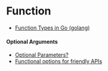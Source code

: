 # Function

* [Function Types in Go (golang)](http://jordanorelli.com/post/42369331748/function-types-in-go-golang)

#### Optional Arguments
* [Optional Parameters?](https://stackoverflow.com/questions/2032149/optional-parameters)
* [Functional options for friendly APIs](https://dave.cheney.net/2014/10/17/functional-options-for-friendly-apis)
